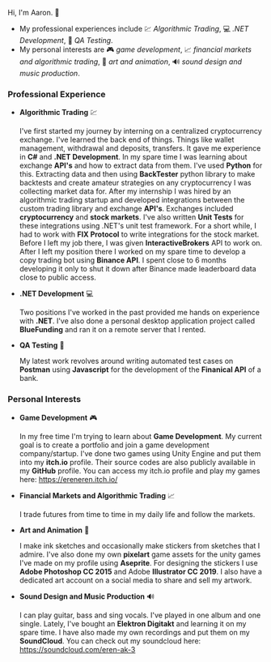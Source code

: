Hi, I'm Aaron. 👋
- My professional experiences include 💹 *Algorithmic Trading*, 💻 *.NET Development*, 🧪 *QA Testing*.
- My personal interests are 🎮 *game development*, 📈 *financial markets and algorithmic trading*, 🎨 *art and animation*, 🔊 *sound design and music production*.

### Professional Experience
- **Algorithmic Trading** 💹
  
  I've first started my journey by interning on a centralized cryptocurrency exchange. I've learned the back end of things. Things like wallet management, withdrawal and deposits, transfers. It gave me experience in **C#** and **.NET Development**. In my spare time I was learning about exchange **API's** and how to extract data from them. I've used **Python** for this. Extracting data and then using **BackTester** python library to make backtests and create amateur strategies on any cryptocurrency I was collecting market data for. After my internship I was hired by an algorithmic trading startup and developed integrations between the custom trading library and exchange **API's**. Exchanges included **cryptocurrency** and **stock markets**. I've also written **Unit Tests** for these integrations using .NET's unit test framework. For a short while, I had to work with **FIX Protocol** to write integrations for the stock market. Before I left my job there, I was given **InteractiveBrokers** API to work on. After I left my position there I worked on my spare time to develop a copy trading bot using **Binance API**. I spent close to 6 months developing it only to shut it down after Binance made leaderboard data close to public access. 
  
- **.NET Development** 💻
  
  Two positions I've worked in the past provided me hands on experience with **.NET**. I've also done a personal desktop application project called **BlueFunding** and ran it on a remote server that I rented.
  
- **QA Testing** 🧪
  
  My latest work revolves around writing automated test cases on **Postman** using **Javascript** for the development of the **Finanical API** of a bank. 

### Personal Interests
- **Game Development** 🎮

  In my free time I'm trying to learn about **Game Development**. My current goal is to create a portfolio and join a game development company/startup. I've done two games using Unity Engine and put them into my **itch.io** profile. Their source codes are also publicly available in my **GitHub** profile. You can access my itch.io profile and play my games here: https://ereneren.itch.io/
  
- **Financial Markets and Algorithmic Trading** 📈
  
  I trade futures from time to time in my daily life and follow the markets.
  
- **Art and Animation** 🎨
  
  I make ink sketches and occasionally make stickers from sketches that I admire. I've also done my own **pixelart** game assets for the unity games I've made on my profile using **Aseprite**. For designing the stickers I use **Adobe Photoshop CC 2015** and Adobe **Illustrator CC 2019**. I also have a dedicated art account on a social media to share and sell my artwork. 
  
- **Sound Design and Music Production** 🔊
  
  I can play guitar, bass and sing vocals. I've played in one album and one single. Lately, I've bought an **Elektron Digitakt** and learning it on my spare time. I have also made my own recordings and put them on my **SoundCloud**. You can check out my soundcloud here: https://soundcloud.com/eren-ak-3
  
